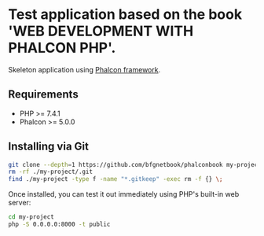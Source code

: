 # Test application based on the book 'WEB DEVELOPMENT WITH PHALCON PHP'.

Skeleton application using  [Phalcon framework](https://phalcon.io).

## Requirements

- PHP >= 7.4.1
- Phalcon >= 5.0.0

## Installing via Git

```bash
git clone --depth=1 https://github.com/bfgnetbook/phalconbook my-project
rm -rf ./my-project/.git
find ./my-project -type f -name "*.gitkeep" -exec rm -f {} \;
```

Once installed, you can test it out immediately using PHP's built-in web server:

```bash
cd my-project
php -S 0.0.0.0:8000 -t public
```

